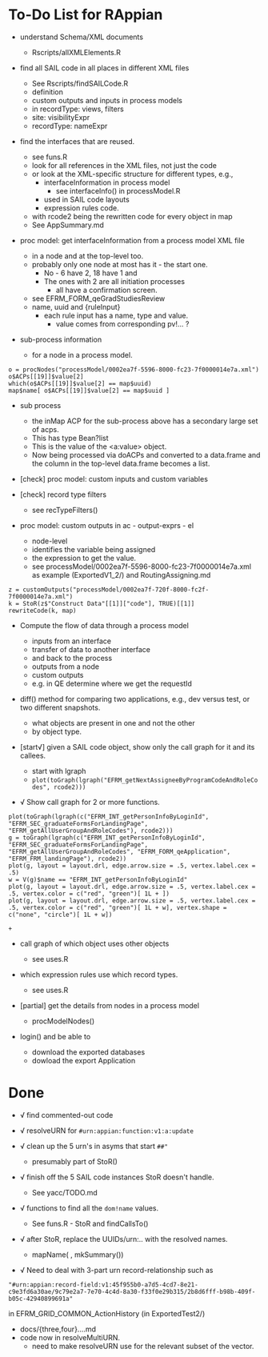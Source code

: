 # To-Do List for RAppian

+ understand Schema/XML documents
  + Rscripts/allXMLElements.R

+ find all SAIL code in all places in different XML files
   + See Rscripts/findSAILCode.R 
   + definition
   + custom outputs and inputs in process models
   + in recordType: views, filters
   + site: visibilityExpr
   + recordType: nameExpr

+ find the interfaces that are reused.
   + see funs.R
   + look for all references in the XML files, not just the code
   + or look at the XML-specific structure for different types, e.g.,
      + interfaceInformation in process model
	      + see interfaceInfo() in processModel.R
	  + used in SAIL code layouts
      + expression rules code.
   + with rcode2 being the rewritten code for every object in map
   + See AppSummary.md

+ proc model: get interfaceInformation from a process model XML file
   + in a node and at the top-level too.
   + probably only one node at most has it - the start one.
      + No - 6 have 2, 18 have 1 and 
	  + The ones with 2 are all initiation processes 
	      +  all have a confirmation screen.
   + see EFRM_FORM_qeGradStudiesReview
   + name, uuid and {ruleInput}
       + each rule input has a name, type and value.
	      + value comes from corresponding pv!... ?

+ sub-process information
   + for a node in a process model.
```
o = procNodes("processModel/0002ea7f-5596-8000-fc23-7f0000014e7a.xml")
o$ACPs[[19]]$value[2]
which(o$ACPs[[19]]$value[2] == map$uuid)
map$name[ o$ACPs[[19]]$value[2] == map$uuid ]
```

+ sub process 
    + the inMap ACP for the sub-process above has a secondary large set of acps. 
	+ This has type Bean?list
	+ This is the value of the <a:value> object.
	+ Now being processed via doACPs and converted to a data.frame and
	  the column in the top-level data.frame becomes a list.

+ [check] proc model: custom inputs and custom variables

+ [check] record type filters
   + see recTypeFilters()

+ proc model:  custom outputs in ac - output-exprs - el
   + node-level
   + identifies the variable being assigned
   + the expression to get the value.
   + see processModel/0002ea7f-5596-8000-fc23-7f0000014e7a.xml as example (ExportedV1_2/)
      and RoutingAssigning.md
```
z = customOutputs("processModel/0002ea7f-720f-8000-fc2f-7f0000014e7a.xml")
k = StoR(z$"Construct Data"[[1]]["code"], TRUE)[[1]]
rewriteCode(k, map)
```

+ Compute the flow of data through a process model
   + inputs from an interface
   + transfer of data to another interface
   + and back to the process
   + outputs from a node
   + custom outputs
   + e.g. in QE determine where we get the requestId

+ diff() method for comparing two applications, e.g., dev versus test, or two different snapshots.
   + what objects are present in one and not the other
   + by object type.
   
+ [start√] given a SAIL code object, show only the call graph for it and its callees.
   + start with lgraph
   + `plot(toGraph(lgraph("EFRM_getNextAssigneeByProgramCodeAndRoleCodes", rcode2)))`

+ √ Show call graph for 2 or more functions.
```
plot(toGraph(lgraph(c("EFRM_INT_getPersonInfoByLoginId", "EFRM_SEC_graduateFormsForLandingPage", "EFRM_getAllUserGroupAndRoleCodes"), rcode2)))
g = toGraph(lgraph(c("EFRM_INT_getPersonInfoByLoginId", "EFRM_SEC_graduateFormsForLandingPage", "EFRM_getAllUserGroupAndRoleCodes", "EFRM_FORM_qeApplication", "EFRM_FRM_landingPage"), rcode2))
plot(g, layout = layout.drl, edge.arrow.size = .5, vertex.label.cex = .5)
w = V(g)$name == "EFRM_INT_getPersonInfoByLoginId"
plot(g, layout = layout.drl, edge.arrow.size = .5, vertex.label.cex = .5, vertex.color = c("red", "green")[ 1L + ])
plot(g, layout = layout.drl, edge.arrow.size = .5, vertex.label.cex = .5, vertex.color = c("red", "green")[ 1L + w], vertex.shape = c("none", "circle")[ 1L + w])
```
    + 

+ call graph of which object uses other objects
   + see uses.R

+ which expression rules use which record types.
   + see uses.R

+ [partial] get the details from nodes in a process model
    + procModelNodes()

+ login() and be able to 
   + download the exported databases
   + dowload the export Application

# Done

+ √ find commented-out code

+ √ resolveURN for `#urn:appian:function:v1:a:update`

+ √ clean up the 5 urn's in asyms that start `##"`
   + presumably part of StoR()

+ √ finish off the 5 SAIL code instances StoR doesn't handle. 
   + See yacc/TODO.md

+ √ functions to find all the `dom!name` values.
   + See funs.R - StoR and findCallsTo()

+ √ after StoR, replace the UUIDs/urn:..  with the resolved names.
   + mapName( , mkSummary())
   
+ √ Need to deal with 3-part urn record-relationship such as
```
"#urn:appian:record-field:v1:45f955b0-a7d5-4cd7-8e21-c9e3fd6a30ae/9c79e2a7-7e70-4c4d-8a30-f33f0e29b315/2b8d6fff-b98b-409f-b05c-42940899691a"
```
   in EFRM_GRID_COMMON_ActionHistory  (in ExportedTest2/)
   + docs/{three,four}....md
   + code now in resolveMultiURN.
      + need to make resolveURN use for the relevant subset of the vector.
